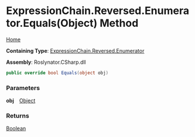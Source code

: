 # ExpressionChain\.Reversed\.Enumerator\.Equals\(Object\) Method

[Home](../../../../../../README.md)

**Containing Type**: [ExpressionChain.Reversed.Enumerator](../README.md)

**Assembly**: Roslynator\.CSharp\.dll

```csharp
public override bool Equals(object obj)
```

### Parameters

**obj** &ensp; [Object](https://docs.microsoft.com/en-us/dotnet/api/system.object)

### Returns

[Boolean](https://docs.microsoft.com/en-us/dotnet/api/system.boolean)

